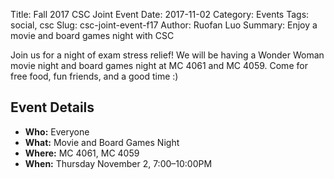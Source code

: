 Title: Fall 2017 CSC Joint Event
Date: 2017-11-02
Category: Events
Tags: social, csc
Slug: csc-joint-event-f17
Author: Ruofan Luo
Summary: Enjoy a movie and board games night with CSC

Join us for a night of exam stress relief! 
We will be having a Wonder Woman movie night and board games night 
at MC 4061 and MC 4059. 
Come for free food, fun friends, and a good time :)

## Event Details ##

+ **Who:** Everyone
+ **What:** Movie and Board Games Night
+ **Where:** MC 4061, MC 4059
+ **When:** Thursday November 2, 7:00&ndash;10:00PM
